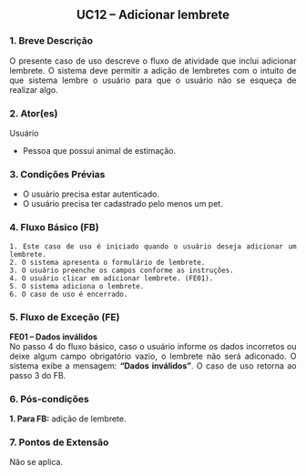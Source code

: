 ## <center> UC12 – Adicionar lembrete

<div align="justify">

### 1. Breve Descrição

O presente caso de uso descreve o fluxo de atividade que inclui adicionar lembrete. O sistema deve permitir a adição de lembretes com o intuito de que sistema lembre o usuário para que o usuário não se esqueça de realizar algo.

### 2. Ator(es)

Usuário

- Pessoa que possui animal de estimação.

### 3. Condições Prévias

- O usuário precisa estar autenticado.
- O usuário precisa ter cadastrado pelo menos um pet.

### 4. Fluxo Básico (FB)

    1. Este caso de uso é iniciado quando o usuário deseja adicionar um lembrete.
    2. O sistema apresenta o formulário de lembrete.
    3. O usuário preenche os campos conforme as instruções.
    4. O usuário clicar em adicionar lembrete. (FE01).
    5. O sistema adiciona o lembrete.
    6. O caso de uso é encerrado.

### 5. Fluxo de Exceção (FE)

**FE01 – Dados inválidos**
<br>
No passo 4 do fluxo básico, caso o usuário informe os dados incorretos ou deixe algum campo obrigatório vazio, o lembrete não será adiconado. O sistema exibe a mensagem: **“Dados inválidos”**. O caso de uso retorna ao passo 3 do FB.

### 6. Pós-condições

**1. Para FB:** adição de lembrete.

### 7. Pontos de Extensão

Não se aplica.

</div>
